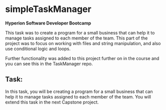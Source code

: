# simpleTaskManager

**Hyperion Software Developer Bootcamp**

This task was to create a program for a small business that can
help it to manage tasks assigned to each member of the team. This part of the project was to focus on working with files and string manipulation, and
also use conditional logic and loops.

Further functionality was added to this project further on in the course and you can see this in the TaskManager repo. 


## Task:
In this task, you will be creating a program for a small business that can
help it to manage tasks assigned to each member of the team. You will
extend this task in the next Capstone project.
